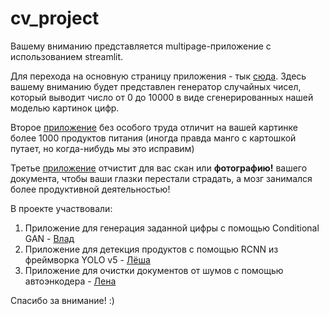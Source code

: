 # cv_project

Вашему вниманию представляется multipage-приложение с использованием streamlit.

Для перехода на основную страницу приложения - тык [сюда](https://ivaelen-cv-project-food-detection-s04dgb.streamlit.app/Conditional_GAN). Здесь вашему вниманию будет представлен генератор случайных чисел, который выводит число от 0 до 10000 в виде сгенерированных нашей моделью картинок цифр. 

Второе [приложение](https://ivaelen-cv-project-food-detection-s04dgb.streamlit.app/) без особого труда отличит на вашей картинке более 1000 продуктов питания (иногда правда манго с картошкой путает, но когда-нибудь мы это исправим)

Третье [приложение](https://ivaelen-cv-project-food-detection-s04dgb.streamlit.app/Noise_cleaner) отчистит для вас скан или **фотографию!** вашего документа, чтобы ваши глазки перестали страдать, а мозг занимался более продуктивной деятельностью!

В проекте участвовали: 
1) Приложение для генерация заданной цифры с помощью Conditional GAN - [Влад](https://github.com/zologinvlad)
2) Приложение для детекция продуктов с помощью RCNN из фреймворка YOLO v5 - [Лёша](https://github.com/AlexeyPratsevityi)
3) Приложение для очистки документов от шумов с помощью автоэнкодера - [Лена](https://github.com/IvaElen)

Спасибо за внимание! :)
